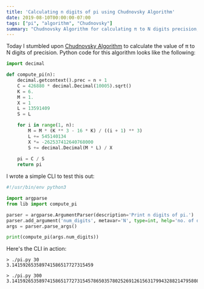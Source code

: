 ```yaml
---
title: 'Calculating n digits of pi using Chudnovsky Algorithm'
date: 2019-08-10T00:00:00-07:00
tags: ["pi", "algorithm", "Chudnovsky"]
summary: "Chudnovsky Algorithm for calculating π to N digits precision, along with a simple CLI for testing"
---
```


Today I stumbled upon [Chudnovsky Algorithm](https://en.wikipedia.org/wiki/Chudnovsky_algorithm) to
calculate the value of π to N digits of precision. Python code for this algorithm looks like 
the following:

```python
import decimal

def compute_pi(n):
    decimal.getcontext().prec = n + 1
    C = 426880 * decimal.Decimal(10005).sqrt()
    K = 6.
    M = 1.
    X = 1
    L = 13591409
    S = L

    for i in range(1, n):
        M = M * (K ** 3 - 16 * K) / ((i + 1) ** 3)
        L += 545140134
        X *= -262537412640768000
        S += decimal.Decimal(M * L) / X
    
    pi = C / S
    return pi
```

I wrote a simple CLI to test this out:

```python
#!/usr/bin/env python3

import argparse
from lib import compute_pi

parser = argparse.ArgumentParser(description='Print n digits of pi.')
parser.add_argument('num_digits', metavar='N', type=int, help='no. of digits of pi to print')
args = parser.parse_args()

print(compute_pi(args.num_digits))
```

Here's the CLI in action:

```
> ./pi.py 30
3.141592653589741586517727315459

> ./pi.py 300
3.141592653589741586517727315457865035780252691261563179943288214795808630531389642185274931230804430454419117074147967105366083976712333542218321180274249883145873143454428446008580088034341219473373000151443532721504141865178673966393142941520166862874509797611548477147655085787688540025728361617601
```
